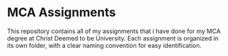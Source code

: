 # MCA Assignments

This repository contains all of my assignments that i have done for my MCA degree at Christ Deemed to be University. Each assignment is organized in its own folder, with a clear naming convention for easy identification.
